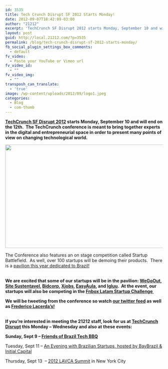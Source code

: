 ```yaml
---
id: 3535
title: Tech Crunch Disrupt SF 2012 Starts Monday!
date: 2012-09-07T18:42:09-03:00
author: "21212"
excerpt: 'TechCrunch SF Disrupt 2012 starts Monday, September 10 and will end on the 12th.  We are excited that some of our startups will be in the Brazil pavilion: WeGoOut, Site Sustentavel, Bidcorp, Xjobs, EasyAula, and Igluu.'
layout: post
guid: http://local.21212.com/?p=3535
permalink: /blog/tech-crunch-disrupt-sf-2012-starts-monday/
fb_social_plugin_settings_box_comments:
  - default
fv_video:
  - Paste your YouTube or Vimeo url
fv_video_id:
  - ""
fv_video_img:
  - ""
transposh_can_translate:
  - 'true'
image: /wp-content/uploads/2012/09/logo1.jpeg
categories:
  - Blog
  - com-thumb
---
```

<strong id="internal-source-marker_0.18057800480164587"><a href="http://techcrunch.com/events/disrupt-sf-2012/event-info/">TechCrunch SF Disrupt 2012</a> starts Monday, September 10 and will end on the 12th.  The TechCrunch conference is meant to bring together experts in the digital and entrepreneurial space in order to present many points of view on changing technological world.</strong>

<img src="https://lh6.googleusercontent.com/TMpg22TsaxF3Lx1nf5rGUrMb12jepKuWE1SueSmxiJ0gh88C4g6xcJdFY-dCMfXSaTfnaiNmO37giB_f-yUbQ_HYoydwySRSjnIYp6Nv2TlTd1FIdSI" alt="" width="540" height="331" />

The Conference also features an on stage competition called Startup Battlefield.  As well, over 100 startups will be demoing their products.  There is a [pavilion this year dedicated to Brazil!](http://techcrunch.com/2012/07/04/pavilions/)

<strong id="internal-source-marker_0.18057800480164587"><br /> We are excited that some of our startups will be in the pavilion: <a href="http://www.wegoout.com/">WeGoOut</a>, <a href="http://sitesustentavel.com.br/">Site Sustentavel</a>, <a href="http://bidcorp.com.br/">Bidcorp</a>, <a href="http://xjobs.com.br/">Xjobs</a>, <a href="http://www.easyaula.com.br/">EasyAula</a>, and <a href="http://www.igluu.com.br/">Igluu</a>.  </strong><strong id="internal-source-marker_0.18057800480164587">At the event, our startups will also be competing in the <a href="http://local.21212.com/blog/fnbox-presents-latin-america-startup-challenge-at-techcrunch-disrupt-sf/">Fnbox Latam Startup Challenge </a></strong>

<strong id="internal-source-marker_0.18057800480164587">We will be tweeting from the conference so watch <a href="http://www.twitter.com/21212com">our twitter feed</a> as well as <a href="http://www.twitter.com/frelacerda">Frederico Lacerda&#8217;s!</a></strong>

<strong id="internal-source-marker_0.18057800480164587"><br /> If you&#8217;re interested in meeting the 21212 staff, look for us at <a href="http://techcrunch.com/events/disrupt-sf-2012/event-info/">TechCrunch Disrupt</a> this Monday &#8211; Wednesday and also at these events:<br /> </strong>

<strong id="internal-source-marker_0.18057800480164587">Sunday, Sept 9 &#8211; <a href="http://friendsofbraziltech2012.eventbrite.com/">Friends of Brazil Tech BBQ</a></strong>

Tuesday, Sept 11 &#8211; [An Evening with Brazilian Startups, hosted by BayBrazil & Initial Capital](https://baybrazildisrupt-eorg.eventbrite.com/)

Thursday, Sept 13  &#8211; [2012 LAVCA Summit](http://lavca.org/events/2012summit/) in New York City